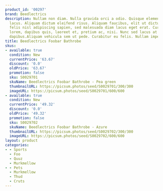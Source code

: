 ```yaml
---
product_id: '00297'
brand: Beedlectrics
description: Nullam non diam. Nulla gravida orci a odio. Quisque elementum pharetra
  lacus. Aliquam dictum eleifend risus. Aliquam faucibus, elit ut dictum aliquet,
  felis nisl adipiscing sapien, sed malesuada diam lacus eget erat. Curabitur augue
  lorem, dapibus quis, laoreet et, pretium ac, nisi. Nunc sed lacus at augue bibendum
  dapibus.Aliquam vehicula sem ut pede. Curabitur eu felis. Nullam imperdiet.
title: Beedlectrics Foobar Bathrobe
skus:
- available: true
  condition: New
  currentPrice: '63.67'
  discount: '0.0'
  oldPrice: '63.67'
  promotion: false
  sku: S0029701
  skuName: Beedlectrics Foobar Bathrobe - Pea green
  thumbnailURL: https://picsum.photos/seed/S0029701/300/300
  imageURL: https://picsum.photos/seed/S0029701/600/600
- available: true
  condition: New
  currentPrice: '49.32'
  discount: '0.0'
  oldPrice: '49.32'
  promotion: false
  sku: S0029702
  skuName: Beedlectrics Foobar Bathrobe - Azure
  thumbnailURL: https://picsum.photos/seed/S0029702/300/300
  imageURL: https://picsum.photos/seed/S0029702/600/600
layout: product
categories:
- - Sports
  - Foo
  - Quuz
  - Murkmellow
- - Pets
  - Murkmellow
  - Thud
  - Cruts
---
```


